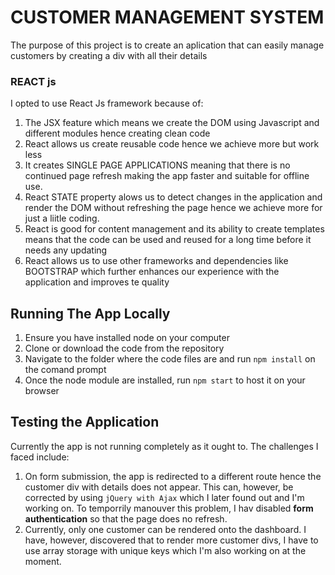 # CUSTOMER MANAGEMENT SYSTEM
The purpose of this project is to create an aplication that can easily manage customers by creating a div with all their details

### REACT js
I opted to use React Js framework because of:
1. The JSX feature which means we create the DOM using Javascript and different modules hence creating clean code
2. React allows us create reusable code hence we achieve more but work less
3. It creates SINGLE PAGE APPLICATIONS meaning that there is no continued page refresh making the app faster and suitable for offline use.
4. React STATE property alows us to detect changes in the application and render the DOM without refreshing the page hence we achieve more for just a liitle coding.
5. React is good for content management and its ability to create templates means that the code can be used and reused for a long time before it needs any updating
6. React allows us to use other frameworks and dependencies like BOOTSTRAP which further enhances our experience with the application and improves te quality

## Running The App Locally
1. Ensure you have installed node on your computer
2. Clone or download the code from the repository
3. Navigate to the folder where the code files are and run `npm install` on the comand prompt
4. Once the node module are installed, run `npm start` to host it on your browser

## Testing the Application
Currently the app is not running completely as it ought to. The challenges I faced include:
1. On form submission, the app is redirected to a different route hence the customer div with details does not appear. This can, however, be corrected by using `jQuery with Ajax` which I later found out and I'm working on. To temporrily manouver this problem, I hav disabled **form authentication** so that the page does no refresh.
2. Currently, only one customer can be rendered onto the dashboard. I have, however, discovered that to render more customer divs, I have to use array storage with unique keys which I'm also working on at the moment.